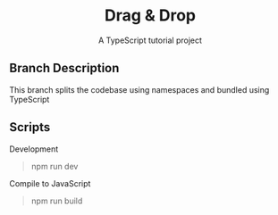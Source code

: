 <h1 align="center">
    Drag & Drop
</h1>
<p align="center">
    A TypeScript tutorial project
</p>

## Branch Description
This branch splits the codebase using namespaces and bundled using TypeScript

## Scripts

Development
> npm run dev

Compile to JavaScript
> npm run build